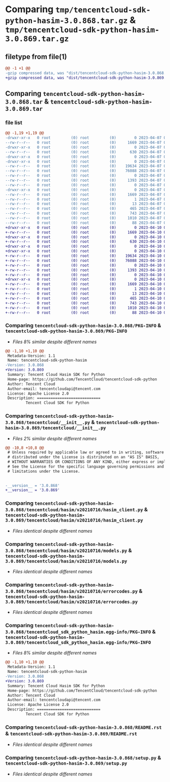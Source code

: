 # Comparing `tmp/tencentcloud-sdk-python-hasim-3.0.868.tar.gz` & `tmp/tencentcloud-sdk-python-hasim-3.0.869.tar.gz`

## filetype from file(1)

```diff
@@ -1 +1 @@
-gzip compressed data, was "dist/tencentcloud-sdk-python-hasim-3.0.868.tar", last modified: Fri Apr  7 00:40:12 2023, max compression
+gzip compressed data, was "dist/tencentcloud-sdk-python-hasim-3.0.869.tar", last modified: Mon Apr 10 03:06:41 2023, max compression
```

## Comparing `tencentcloud-sdk-python-hasim-3.0.868.tar` & `tencentcloud-sdk-python-hasim-3.0.869.tar`

### file list

```diff
@@ -1,19 +1,19 @@
-drwxr-xr-x   0 root         (0) root         (0)        0 2023-04-07 00:40:12.000000 tencentcloud-sdk-python-hasim-3.0.868/
--rw-r--r--   0 root         (0) root         (0)     1669 2023-04-07 00:40:12.000000 tencentcloud-sdk-python-hasim-3.0.868/PKG-INFO
-drwxr-xr-x   0 root         (0) root         (0)        0 2023-04-07 00:40:12.000000 tencentcloud-sdk-python-hasim-3.0.868/tencentcloud/
--rw-r--r--   0 root         (0) root         (0)      630 2023-04-07 00:40:12.000000 tencentcloud-sdk-python-hasim-3.0.868/tencentcloud/__init__.py
-drwxr-xr-x   0 root         (0) root         (0)        0 2023-04-07 00:40:12.000000 tencentcloud-sdk-python-hasim-3.0.868/tencentcloud/hasim/
-drwxr-xr-x   0 root         (0) root         (0)        0 2023-04-07 00:40:12.000000 tencentcloud-sdk-python-hasim-3.0.868/tencentcloud/hasim/v20210716/
--rw-r--r--   0 root         (0) root         (0)    19634 2023-04-07 00:40:12.000000 tencentcloud-sdk-python-hasim-3.0.868/tencentcloud/hasim/v20210716/hasim_client.py
--rw-r--r--   0 root         (0) root         (0)    76088 2023-04-07 00:40:12.000000 tencentcloud-sdk-python-hasim-3.0.868/tencentcloud/hasim/v20210716/models.py
--rw-r--r--   0 root         (0) root         (0)        0 2023-04-07 00:40:12.000000 tencentcloud-sdk-python-hasim-3.0.868/tencentcloud/hasim/v20210716/__init__.py
--rw-r--r--   0 root         (0) root         (0)     1393 2023-04-07 00:40:12.000000 tencentcloud-sdk-python-hasim-3.0.868/tencentcloud/hasim/v20210716/errorcodes.py
--rw-r--r--   0 root         (0) root         (0)        0 2023-04-07 00:40:12.000000 tencentcloud-sdk-python-hasim-3.0.868/tencentcloud/hasim/__init__.py
-drwxr-xr-x   0 root         (0) root         (0)        0 2023-04-07 00:40:12.000000 tencentcloud-sdk-python-hasim-3.0.868/tencentcloud_sdk_python_hasim.egg-info/
--rw-r--r--   0 root         (0) root         (0)     1669 2023-04-07 00:40:12.000000 tencentcloud-sdk-python-hasim-3.0.868/tencentcloud_sdk_python_hasim.egg-info/PKG-INFO
--rw-r--r--   0 root         (0) root         (0)        1 2023-04-07 00:40:12.000000 tencentcloud-sdk-python-hasim-3.0.868/tencentcloud_sdk_python_hasim.egg-info/dependency_links.txt
--rw-r--r--   0 root         (0) root         (0)       13 2023-04-07 00:40:12.000000 tencentcloud-sdk-python-hasim-3.0.868/tencentcloud_sdk_python_hasim.egg-info/top_level.txt
--rw-r--r--   0 root         (0) root         (0)      465 2023-04-07 00:40:12.000000 tencentcloud-sdk-python-hasim-3.0.868/tencentcloud_sdk_python_hasim.egg-info/SOURCES.txt
--rw-r--r--   0 root         (0) root         (0)      743 2023-04-07 00:40:12.000000 tencentcloud-sdk-python-hasim-3.0.868/README.rst
--rw-r--r--   0 root         (0) root         (0)     1010 2023-04-07 00:40:12.000000 tencentcloud-sdk-python-hasim-3.0.868/setup.py
--rw-r--r--   0 root         (0) root         (0)       88 2023-04-07 00:40:12.000000 tencentcloud-sdk-python-hasim-3.0.868/setup.cfg
+drwxr-xr-x   0 root         (0) root         (0)        0 2023-04-10 03:06:41.000000 tencentcloud-sdk-python-hasim-3.0.869/
+-rw-r--r--   0 root         (0) root         (0)     1669 2023-04-10 03:06:41.000000 tencentcloud-sdk-python-hasim-3.0.869/PKG-INFO
+drwxr-xr-x   0 root         (0) root         (0)        0 2023-04-10 03:06:41.000000 tencentcloud-sdk-python-hasim-3.0.869/tencentcloud/
+-rw-r--r--   0 root         (0) root         (0)      630 2023-04-10 03:06:40.000000 tencentcloud-sdk-python-hasim-3.0.869/tencentcloud/__init__.py
+drwxr-xr-x   0 root         (0) root         (0)        0 2023-04-10 03:06:41.000000 tencentcloud-sdk-python-hasim-3.0.869/tencentcloud/hasim/
+drwxr-xr-x   0 root         (0) root         (0)        0 2023-04-10 03:06:41.000000 tencentcloud-sdk-python-hasim-3.0.869/tencentcloud/hasim/v20210716/
+-rw-r--r--   0 root         (0) root         (0)    19634 2023-04-10 03:06:40.000000 tencentcloud-sdk-python-hasim-3.0.869/tencentcloud/hasim/v20210716/hasim_client.py
+-rw-r--r--   0 root         (0) root         (0)    76088 2023-04-10 03:06:40.000000 tencentcloud-sdk-python-hasim-3.0.869/tencentcloud/hasim/v20210716/models.py
+-rw-r--r--   0 root         (0) root         (0)        0 2023-04-10 03:06:40.000000 tencentcloud-sdk-python-hasim-3.0.869/tencentcloud/hasim/v20210716/__init__.py
+-rw-r--r--   0 root         (0) root         (0)     1393 2023-04-10 03:06:40.000000 tencentcloud-sdk-python-hasim-3.0.869/tencentcloud/hasim/v20210716/errorcodes.py
+-rw-r--r--   0 root         (0) root         (0)        0 2023-04-10 03:06:40.000000 tencentcloud-sdk-python-hasim-3.0.869/tencentcloud/hasim/__init__.py
+drwxr-xr-x   0 root         (0) root         (0)        0 2023-04-10 03:06:41.000000 tencentcloud-sdk-python-hasim-3.0.869/tencentcloud_sdk_python_hasim.egg-info/
+-rw-r--r--   0 root         (0) root         (0)     1669 2023-04-10 03:06:41.000000 tencentcloud-sdk-python-hasim-3.0.869/tencentcloud_sdk_python_hasim.egg-info/PKG-INFO
+-rw-r--r--   0 root         (0) root         (0)        1 2023-04-10 03:06:41.000000 tencentcloud-sdk-python-hasim-3.0.869/tencentcloud_sdk_python_hasim.egg-info/dependency_links.txt
+-rw-r--r--   0 root         (0) root         (0)       13 2023-04-10 03:06:41.000000 tencentcloud-sdk-python-hasim-3.0.869/tencentcloud_sdk_python_hasim.egg-info/top_level.txt
+-rw-r--r--   0 root         (0) root         (0)      465 2023-04-10 03:06:41.000000 tencentcloud-sdk-python-hasim-3.0.869/tencentcloud_sdk_python_hasim.egg-info/SOURCES.txt
+-rw-r--r--   0 root         (0) root         (0)      743 2023-04-10 03:06:40.000000 tencentcloud-sdk-python-hasim-3.0.869/README.rst
+-rw-r--r--   0 root         (0) root         (0)     1010 2023-04-10 03:06:40.000000 tencentcloud-sdk-python-hasim-3.0.869/setup.py
+-rw-r--r--   0 root         (0) root         (0)       88 2023-04-10 03:06:41.000000 tencentcloud-sdk-python-hasim-3.0.869/setup.cfg
```

### Comparing `tencentcloud-sdk-python-hasim-3.0.868/PKG-INFO` & `tencentcloud-sdk-python-hasim-3.0.869/PKG-INFO`

 * *Files 8% similar despite different names*

```diff
@@ -1,10 +1,10 @@
 Metadata-Version: 1.1
 Name: tencentcloud-sdk-python-hasim
-Version: 3.0.868
+Version: 3.0.869
 Summary: Tencent Cloud Hasim SDK for Python
 Home-page: https://github.com/TencentCloud/tencentcloud-sdk-python
 Author: Tencent Cloud
 Author-email: tencentcloudapi@tencent.com
 License: Apache License 2.0
 Description: ============================
         Tencent Cloud SDK for Python
```

### Comparing `tencentcloud-sdk-python-hasim-3.0.868/tencentcloud/__init__.py` & `tencentcloud-sdk-python-hasim-3.0.869/tencentcloud/__init__.py`

 * *Files 2% similar despite different names*

```diff
@@ -10,8 +10,8 @@
 # Unless required by applicable law or agreed to in writing, software
 # distributed under the License is distributed on an "AS IS" BASIS,
 # WITHOUT WARRANTIES OR CONDITIONS OF ANY KIND, either express or implied.
 # See the License for the specific language governing permissions and
 # limitations under the License.
 
 
-__version__ = '3.0.868'
+__version__ = '3.0.869'
```

### Comparing `tencentcloud-sdk-python-hasim-3.0.868/tencentcloud/hasim/v20210716/hasim_client.py` & `tencentcloud-sdk-python-hasim-3.0.869/tencentcloud/hasim/v20210716/hasim_client.py`

 * *Files identical despite different names*

### Comparing `tencentcloud-sdk-python-hasim-3.0.868/tencentcloud/hasim/v20210716/models.py` & `tencentcloud-sdk-python-hasim-3.0.869/tencentcloud/hasim/v20210716/models.py`

 * *Files identical despite different names*

### Comparing `tencentcloud-sdk-python-hasim-3.0.868/tencentcloud/hasim/v20210716/errorcodes.py` & `tencentcloud-sdk-python-hasim-3.0.869/tencentcloud/hasim/v20210716/errorcodes.py`

 * *Files identical despite different names*

### Comparing `tencentcloud-sdk-python-hasim-3.0.868/tencentcloud_sdk_python_hasim.egg-info/PKG-INFO` & `tencentcloud-sdk-python-hasim-3.0.869/tencentcloud_sdk_python_hasim.egg-info/PKG-INFO`

 * *Files 8% similar despite different names*

```diff
@@ -1,10 +1,10 @@
 Metadata-Version: 1.1
 Name: tencentcloud-sdk-python-hasim
-Version: 3.0.868
+Version: 3.0.869
 Summary: Tencent Cloud Hasim SDK for Python
 Home-page: https://github.com/TencentCloud/tencentcloud-sdk-python
 Author: Tencent Cloud
 Author-email: tencentcloudapi@tencent.com
 License: Apache License 2.0
 Description: ============================
         Tencent Cloud SDK for Python
```

### Comparing `tencentcloud-sdk-python-hasim-3.0.868/README.rst` & `tencentcloud-sdk-python-hasim-3.0.869/README.rst`

 * *Files identical despite different names*

### Comparing `tencentcloud-sdk-python-hasim-3.0.868/setup.py` & `tencentcloud-sdk-python-hasim-3.0.869/setup.py`

 * *Files identical despite different names*

